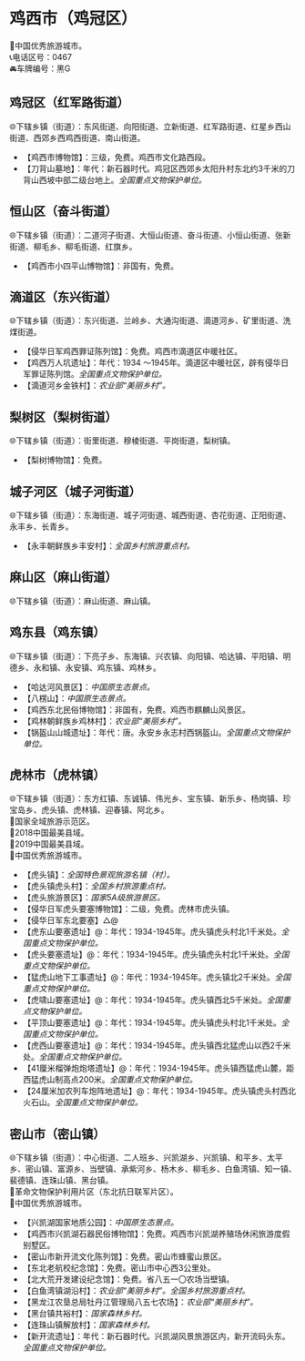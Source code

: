 # 鸡西市（鸡冠区）  
🏅中国优秀旅游城市。   
📞电话区号：0467  
🚘车牌编号：黑G  

## 鸡冠区（红军路街道）  
🌐下辖乡镇（街道）：东风街道、向阳街道、立新街道、红军路街道、红星乡西山街道、西郊乡西鸡西街道、南山街道。    
  
* 【鸡西市博物馆】：三级，免费。鸡西市文化路西段。   
* 【刀背山墓地】：年代：新石器时代。鸡冠区西郊乡太阳升村东北约3千米的刀背山西坡中部二级台地上。*全国重点文物保护单位。*  

## 恒山区（奋斗街道）  
🌐下辖乡镇（街道）：二道河子街道、大恒山街道、奋斗街道、小恒山街道、张新街道、柳毛乡、柳毛街道、红旗乡。    
  
* 【鸡西市小四平山博物馆】：非国有，免费。   

## 滴道区（东兴街道）  
🌐下辖乡镇（街道）：东兴街道、兰岭乡、大通沟街道、滴道河乡、矿里街道、洗煤街道。    
  
* 【侵华日军鸡西罪证陈列馆】：免费。鸡西市滴道区中暖社区。   
* 【鸡西万人坑遗址】：年代：1934 ～1945年。滴道区中暖社区，辟有侵华日军罪证陈列馆。*全国重点文物保护单位。*  
* 【滴道河乡金铁村】：*农业部“美丽乡村”。*  

## 梨树区（梨树街道）  
🌐下辖乡镇（街道）：街里街道、穆棱街道、平岗街道，梨树镇。    
  
* 【梨树博物馆】：免费。   

## 城子河区（城子河街道）  
🌐下辖乡镇（街道）：东海街道、城子河街道、城西街道、杏花街道、正阳街道、永丰乡、长青乡。    
  
* 【永丰朝鲜族乡丰安村】：*全国乡村旅游重点村。*        

## 麻山区（麻山街道）  
🌐下辖乡镇（街道）：麻山街道、麻山镇。   

## 鸡东县（鸡东镇）  
🌐下辖乡镇（街道）：下亮子乡、东海镇、兴农镇、向阳镇、哈达镇、平阳镇、明德乡、永和镇、永安镇、鸡东镇、鸡林乡。    
  
* 【哈达河风景区】：*中国原生态景点。*  
* 【八楞山】：*中国原生态景点。*  
* 【鸡西东北民俗博物馆】：非国有，免费。鸡西市麒麟山风景区。   
* 【鸡林朝鲜族乡鸡林村】：*农业部“美丽乡村”。*  
* 【锅盔山山城遗址】：年代：唐。永安乡永志村西锅盔山。*全国重点文物保护单位。*  

## 虎林市（虎林镇）  
🌐下辖乡镇（街道）：东方红镇、东诚镇、伟光乡、宝东镇、新乐乡、杨岗镇、珍宝岛乡、虎头镇、虎林镇、迎春镇、阿北乡。    
🚩国家全域旅游示范区。   
🏅2018中国最美县域。   
🏅2019中国最美县域。   
🏅中国优秀旅游城市。   
  
* 【虎头镇】：*全国特色景观旅游名镇（村）。*  
* 【虎头镇虎头村】：*全国乡村旅游重点村。*  
* 【虎头旅游景区】：*国家5A级旅游景区。*  
* 【侵华日军虎头要塞博物馆】：二级，免费。虎林市虎头镇。   
* 【侵华日军东北要塞】△@  
* 【虎东山要塞遗址】@：年代：1934-1945年。虎头镇虎头村北1千米处。*全国重点文物保护单位。*  
* 【虎头要塞遗址】@：年代：1934-1945年。虎头镇虎头村北1千米处。*全国重点文物保护单位。*  
* 【猛虎山地下工事遗址】@：年代：1934-1945年。虎头镇北2千米处。*全国重点文物保护单位。*  
* 【虎啸山要塞遗址】@：年代：1934-1945年。虎头镇西北5千米处。*全国重点文物保护单位。*  
* 【平顶山要塞遗址】@：年代：1934-1945年。虎头镇虎头村北1千米处。*全国重点文物保护单位。*  
* 【虎西山要塞遗址】@：年代：1934-1945年。虎头镇西北猛虎山以西2千米处。*全国重点文物保护单位。*  
* 【41厘米榴弹炮炮塔遗址】@：年代：1934-1945年。虎头镇西猛虎山麓，距西猛虎山制高点200米。*全国重点文物保护单位。*  
* 【24厘米加农列车炮阵地遗址】@：年代：1934-1945年。虎头镇虎头村西北火石山。*全国重点文物保护单位。*  
  
## 密山市（密山镇）  
🌐下辖乡镇（街道）：中心街道、二人班乡、兴凯湖乡、兴凯镇、和平乡、太平乡、密山镇、富源乡、当壁镇、承紫河乡、杨木乡、柳毛乡、白鱼湾镇、知一镇、裴德镇、连珠山镇、黑台镇。  
🚩革命文物保护利用片区（东北抗日联军片区）。   
🏅中国优秀旅游城市。   
  
* 【兴凯湖国家地质公园】：*中国原生态景点。*  
* 【鸡西市兴凯湖石器民俗博物馆】：免费。鸡西市兴凯湖养殖场休闲旅游度假别墅区。   
* 【密山市新开流文化陈列馆】：免费。密山市蜂蜜山景区。   
* 【东北老航校纪念馆】：免费。密山市中心西3公里处。   
* 【北大荒开发建设纪念馆】：免费。省八五一〇农场当壁镇。   
* 【白鱼湾镇湖沿村】：*农业部“美丽乡村”。全国乡村旅游重点村。*  
* 【黑龙江农垦总局牡丹江管理局八五七农场】：*农业部“美丽乡村”。*  
* 【黑台镇共裕村】：*国家森林乡村。*  
* 【连珠山镇解放村】：*国家森林乡村。*  
* 【新开流遗址】：年代：新石器时代。兴凯湖风景旅游区内，新开流码头东。*全国重点文物保护单位。*  